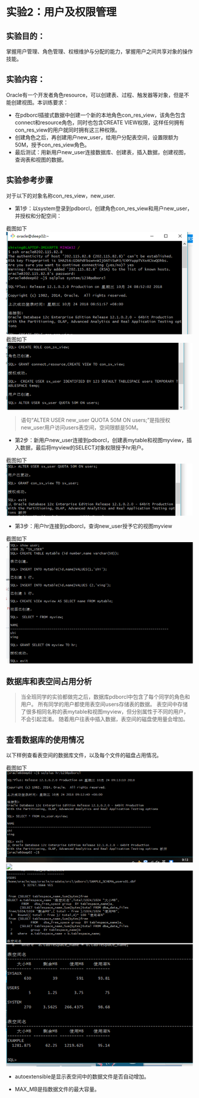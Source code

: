 # 实验2：用户及权限管理

## 实验目的：

掌握用户管理、角色管理、权根维护与分配的能力，掌握用户之间共享对象的操作技能。

## 实验内容：
Oracle有一个开发者角色resource，可以创建表、过程、触发器等对象，但是不能创建视图。本训练要求：
- 在pdborcl插接式数据中创建一个新的本地角色con_res_view，该角色包含connect和resource角色，同时也包含CREATE VIEW权限，这样任何拥有con_res_view的用户就同时拥有这三种权限。
- 创建角色之后，再创建用户new_user，给用户分配表空间，设置限额为50M，授予con_res_view角色。
- 最后测试：用新用户new_user连接数据库、创建表，插入数据，创建视图，查询表和视图的数据。

## 实验参考步骤

对于以下的对象名称con_res_view，new_user.

- 第1步：以system登录到pdborcl，创建角色con_res_view和用户new_user，并授权和分配空间：

截图如下
![](https://github.com/hpl1122/Oracle/blob/master/test2/a1.png?raw=true)
截图如下
![](https://github.com/hpl1122/Oracle/blob/master/test2/a2.png?raw=true)


> 语句“ALTER USER new_user QUOTA 50M ON users;”是指授权new_user用户访问users表空间，空间限额是50M。

- 第2步：新用户new_user连接到pdborcl，创建表mytable和视图myview，插入数据，最后将myview的SELECT对象权限授予hr用户。

截图如下
![](https://github.com/hpl1122/Oracle/blob/master/test2/a3.png?raw=true)

- 第3步：用户hr连接到pdborcl，查询new_user授予它的视图myview

截图如下
![](https://github.com/hpl1122/Oracle/blob/master/test2/a4.png?raw=true)

## 数据库和表空间占用分析

> 当全班同学的实验都做完之后，数据库pdborcl中包含了每个同学的角色和用户。
> 所有同学的用户都使用表空间users存储表的数据。
> 表空间中存储了很多相同名称的表mytable和视图myview，但分别属性于不同的用户，不会引起混淆。
> 随着用户往表中插入数据，表空间的磁盘使用量会增加。

## 查看数据库的使用情况


以下样例查看表空间的数据库文件，以及每个文件的磁盘占用情况。


截图如下
![](https://github.com/hpl1122/Oracle/blob/master/test2/a5.png?raw=true)
![](https://github.com/hpl1122/Oracle/blob/master/test2/a6.png?raw=true)
![](https://github.com/hpl1122/Oracle/blob/master/test2/a7.png?raw=true)
![](https://github.com/hpl1122/Oracle/blob/master/test2/a8.png?raw=true)
- autoextensible是显示表空间中的数据文件是否自动增加。

- MAX_MB是指数据文件的最大容量。
